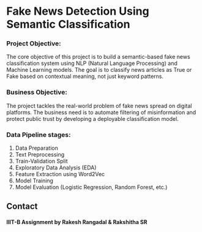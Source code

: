 # Fake News Detection Using Semantic Classification

### Project Objective: 
The core objective of this project is to build a semantic-based fake news classification
system using NLP (Natural Language Processing) and Machine Learning models. The goal is
to classify news articles as True or Fake based on contextual meaning, not just keyword
patterns.
### Business Objective:
The project tackles the real-world problem of fake news spread on digital platforms. The
business need is to automate filtering of misinformation and protect public trust by
developing a deployable classification model.
### Data Pipeline stages:
1. Data Preparation
2. Text Preprocessing
3. Train-Validation Split
4. Exploratory Data Analysis (EDA)
5. Feature Extraction using Word2Vec
6. Model Training
7. Model Evaluation (Logistic Regression, Random Forest, etc.)

## Contact
#### IIIT-B Assignment by  Rakesh Rangadal & Rakshitha SR
